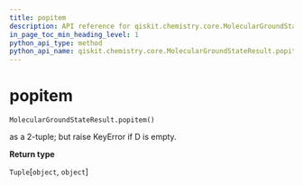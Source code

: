 ```yaml
---
title: popitem
description: API reference for qiskit.chemistry.core.MolecularGroundStateResult.popitem
in_page_toc_min_heading_level: 1
python_api_type: method
python_api_name: qiskit.chemistry.core.MolecularGroundStateResult.popitem
---
```


# popitem

<span id="qiskit.chemistry.core.MolecularGroundStateResult.popitem" />

`MolecularGroundStateResult.popitem()`

as a 2-tuple; but raise KeyError if D is empty.

**Return type**

`Tuple`\[`object`, `object`]

